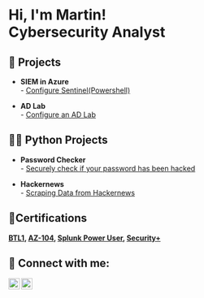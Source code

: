 # Hi, I'm Martin! <br/> Cybersecurity Analyst

## :closed_lock_with_key: Projects

- __SIEM in Azure__<br/>      - [Configure Sentinel(Powershell)](https://github.com/cloudyridercom/azure_siem)
  
- __AD Lab__<br/>  - [Configure an AD Lab](https://github.com/cloudyridercom/ad_homelab)

##  👨‍💻 Python Projects

- __Password Checker__<br/>  - [Securely check if your password has been hacked](https://github.com/cloudyridercom/passwordchecker)

- __Hackernews__<br/>  - [Scraping Data from Hackernews](https://github.com/cloudyridercom/Hackernews)

## :page_with_curl:Certifications
  __[BTL1](https://www.credly.com/badges/c4afab9e-27c3-4ec5-93d6-6ce6573fda50/public_url), [AZ-104](https://www.credly.com/badges/4182a2a6-fae3-4134-9350-d9ba4e340234/public_url), [Splunk Power User](https://www.credly.com/badges/38dda72f-c282-4237-8a5d-7537ba472b05/public_url), [Security+](https://www.credly.com/badges/e3d71ddb-b555-44d6-b121-2e9bd6bb01d9/public_url)__


## 🤳 Connect with me:

[<img align="left" alt="MartinStarzyk | Twitter" width="22px" src="https://cdn.jsdelivr.net/npm/simple-icons@v3/icons/twitter.svg" />][twitter]
[<img align="left" alt="MartinStarzyk | LinkedIn" width="22px" src="https://cdn.jsdelivr.net/npm/simple-icons@v3/icons/linkedin.svg" />][linkedin]


[twitter]: https://twitter.com/cloudyridercom
[linkedin]: linkedin.com/in/martinstarzyk


<!--
**cloudyridercom/cloudyridercom** is a ✨ _special_ ✨ repository because its `README.md` (this file) appears on your GitHub profile.

Here are some ideas to get you started:

- 🔭 I’m currently working on ...
- 🌱 I’m currently learning ...
- 👯 I’m looking to collaborate on ...
- 🤔 I’m looking for help with ...
- 💬 Ask me about ...
- 📫 How to reach me: ...
- 😄 Pronouns: ...
- ⚡ Fun fact: ...
-->
